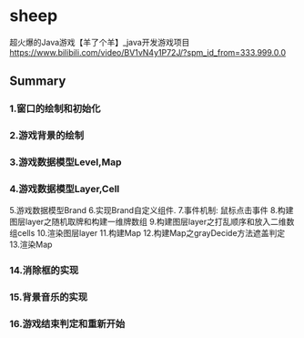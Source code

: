 # sheep
超火爆的Java游戏【羊了个羊】_java开发游戏项目
https://www.bilibili.com/video/BV1vN4y1P72J/?spm_id_from=333.999.0.0

## Summary

### 1.窗口的绘制和初始化
### 2.游戏背景的绘制
### 3.游戏数据模型Level,Map
### 4.游戏数据模型Layer,Cell
5.游戏数据模型Brand
6.实现Brand自定义组件.
7.事件机制: 鼠标点击事件
8.构建图层layer之随机取牌和构建一维牌数组
9.构建图层layer之打乱顺序和放入二维数组cells
10.渲染图层layer
11.构建Map
12.构建Map之grayDecide方法遮盖判定
13.渲染Map
### 14.消除框的实现
### 15.背景音乐的实现
### 16.游戏结束判定和重新开始
